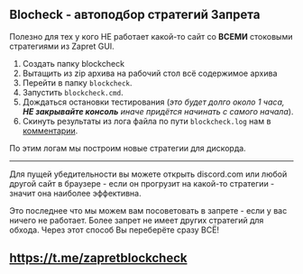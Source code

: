 ## Blocheck - автоподбор стратегий Запрета
Полезно для тех у кого НЕ работает какой-то сайт со **ВСЕМИ** стоковыми стратегиями из Zapret GUI.

1. Создать папку blockcheck
2. Вытащить из zip архива на рабочий стол всё содержимое архива
3. Перейти в папку `blockcheck`.
4. Запустить `blockcheck.cmd`.
5. Дождаться остановки тестирования (_это будет долго около 1 часа, **НЕ закрывайте консоль** иначе придётся начинать с самого начала_).
6. Скинуть результаты из лога файла по пути `blockcheck.log` нам в [комментарии](https://t.me/zapretblockcheck).

По этим логам мы построим новые стратегии для дискорда.

------

Для пущей убедительности вы можете открыть discord.com или любой другой сайт в браузере - если он прогрузит на какой-то стратегии - значит она наиболее эффективна.

Это последнее что мы можем вам посоветовать в запрете - если у вас ничего не работает. Более запрет не имеет других стратегий для обхода. Через этот способ Вы переберёте сразу ВСЁ!

## https://t.me/zapretblockcheck
